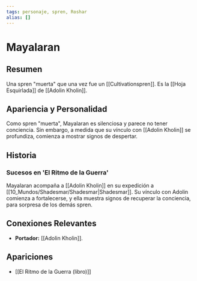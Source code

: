 ```yaml
---
tags: personaje, spren, Roshar
alias: []
---
```


# Mayalaran

## Resumen
Una spren "muerta" que una vez fue un [[Cultivationspren]]. Es la [[Hoja Esquirlada]] de [[Adolin Kholin]].

## Apariencia y Personalidad
Como spren "muerta", Mayalaran es silenciosa y parece no tener conciencia. Sin embargo, a medida que su vínculo con [[Adolin Kholin]] se profundiza, comienza a mostrar signos de despertar.

## Historia
### Sucesos en 'El Ritmo de la Guerra'
Mayalaran acompaña a [[Adolin Kholin]] en su expedición a [[10_Mundos/Shadesmar/Shadesmar|Shadesmar]]. Su vínculo con Adolin comienza a fortalecerse, y ella muestra signos de recuperar la conciencia, para sorpresa de los demás spren.

## Conexiones Relevantes
* **Portador:** [[Adolin Kholin]].

## Apariciones
* [[El Ritmo de la Guerra (libro)]]
